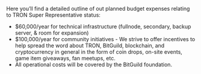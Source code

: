 Here you’ll find a detailed outline of out planned budget expenses relating to TRON Super Representative status:

- $60,000/year for technical infrastructure (fullnode, secondary, backup server, & room for expansion)
- $100,000/year for community initiatives - We strive to offer incentives to help spread the word about TRON, BitGuild, blockchain, and cryptocurrency in general in the form of coin drops, on-site events, game item giveaways, fan meetups, etc.
- All operational costs will be covered by the BitGuild foundation.
